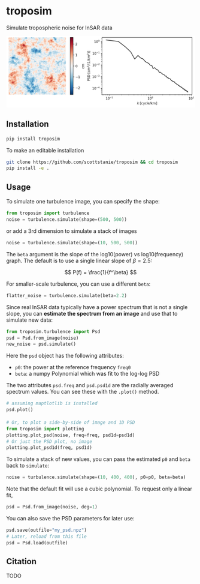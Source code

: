 # troposim

Simulate tropospheric noise for InSAR data

![](docs/example.jpg)

## Installation

```bash
pip install troposim
```

To make an editable installation

```bash
git clone https://github.com/scottstanie/troposim && cd troposim
pip install -e .
```

## Usage

To simulate one turbulence image, you can specify the shape:
```python
from troposim import turbulence
noise = turbulence.simulate(shape=(500, 500))
```
or add a 3rd dimension to simulate a stack of images

```python
noise = turbulence.simulate(shape=(10, 500, 500))
```

The `beta` argument is the slope of the log10(power) vs log10(frequency) graph.
The default is to use a single linear slope of $\beta = 2.5$:

$$
P(f) = \frac{1}{f^\beta}
$$

For smaller-scale turbulence, you can use a different `beta`:
```python
flatter_noise = turbulence.simulate(beta=2.2)
```

Since real InSAR data typically have a power spectrum that is not a single slope, you can **estimate the spectrum from an image** and use that to simulate new data:
```python
from troposim.turbulence import Psd
psd = Psd.from_image(noise)
new_noise = psd.simulate()
```
Here the `psd` object has the following attributes:
- `p0`: the power at the reference frequency `freq0`
- `beta`: a numpy Polynomial which was fit to the log-log PSD

The two attributes `psd.freq` and `psd.psd1d` are the radially averaged spectrum values. You can see these with the `.plot()` method.

```python
# assuming maptlotlib is installed
psd.plot()

# Or, to plot a side-by-side of image and 1D PSD
from troposim import plotting 
plotting.plot_psd(noise, freq=freq, psd1d=psd1d)
# Or just the PSD plot, no image
plotting.plot_psd1d(freq, psd1d)
```

To simulate a stack of new values, you can pass the estimated `p0` and `beta` back to `simulate`:
```python
noise = turbulence.simulate(shape=(10, 400, 400), p0=p0, beta=beta)
```
Note that the default fit will use a cubic polynomial. 
To request only a linear fit,
```python
psd = Psd.from_image(noise, deg=1)
```

You can also save the PSD parameters for later use:
```python
psd.save(outfile="my_psd.npz")
# Later, reload from this file
psd = Psd.load(outfile)
```


## Citation

TODO
